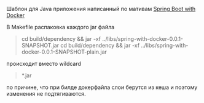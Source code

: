 Шаблон для Java приложения написанный по мативам
[Spring Boot with Docker](https://spring.io/guides/gs/spring-boot-docker/)

В Makefile распаковка каждого jar файла
> cd build/dependency && jar -xf ../libs/spring-with-docker-0.0.1-SNAPSHOT.jar
> cd build/dependency && jar -xf ../libs/spring-with-docker-0.0.1-SNAPSHOT-plain.jar

происходит вместо wildcard
> *.jar 

по причине, что при билде докерфайла слои берутся из кеша и поэтому изменения не подтягиваются. 
